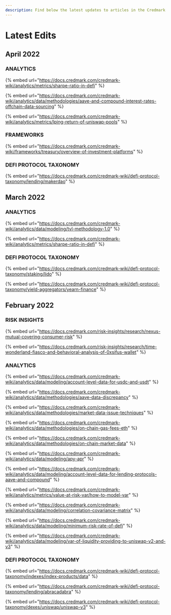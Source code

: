 ```yaml
---
description: Find below the latest updates to articles in the Credmark Wiki.
---
```


# Latest Edits

## April 2022

### ANALYTICS

{% embed url="https://docs.credmark.com/credmark-wiki/analytics/metrics/sharpe-ratio-in-defi" %}

{% embed url="https://docs.credmark.com/credmark-wiki/analytics/data/methodologies/aave-and-compound-interest-rates-offchain-data-sourcing" %}

{% embed url="https://docs.credmark.com/credmark-wiki/analytics/metrics/lping-return-of-uniswap-pools" %}

### FRAMEWORKS

{% embed url="https://docs.credmark.com/credmark-wiki/frameworks/treasury/overview-of-investment-platforms" %}

### DEFI PROTOCOL TAXONOMY

{% embed url="https://docs.credmark.com/credmark-wiki/defi-protocol-taxonomy/lending/makerdao" %}

## March 2022

### ANALYTICS

{% embed url="https://docs.credmark.com/credmark-wiki/analytics/data/modeling/tvl-methodology-1.0" %}

{% embed url="https://docs.credmark.com/credmark-wiki/analytics/metrics/sharpe-ratio-in-defi" %}

### DEFI PROTOCOL TAXONOMY

{% embed url="https://docs.credmark.com/credmark-wiki/defi-protocol-taxonomy/staking/lido" %}

{% embed url="https://docs.credmark.com/credmark-wiki/defi-protocol-taxonomy/yield-aggregators/yearn-finance" %}

## February 2022

### RISK INSIGHTS

{% embed url="https://docs.credmark.com/risk-insights/research/nexus-mutual-covering-consumer-risk" %}

{% embed url="https://docs.credmark.com/risk-insights/research/time-wonderland-fiasco-and-behavioral-analysis-of-0xsifus-wallet" %}

### ANALYTICS

{% embed url="https://docs.credmark.com/credmark-wiki/analytics/data/modeling/account-level-data-for-usdc-and-usdt" %}

{% embed url="https://docs.credmark.com/credmark-wiki/analytics/data/methodologies/aave-data-discrepancy" %}

{% embed url="https://docs.credmark.com/credmark-wiki/analytics/data/methodologies/market-data-issue-techniques" %}

{% embed url="https://docs.credmark.com/credmark-wiki/analytics/data/methodologies/on-chain-gas-fees-eth" %}

{% embed url="https://docs.credmark.com/credmark-wiki/analytics/data/methodologies/on-chain-market-data" %}

{% embed url="https://docs.credmark.com/credmark-wiki/analytics/data/modeling/apy-apr" %}

{% embed url="https://docs.credmark.com/credmark-wiki/analytics/data/modeling/account-level-data-for-lending-protocols-aave-and-compound" %}

{% embed url="https://docs.credmark.com/credmark-wiki/analytics/metrics/value-at-risk-var/how-to-model-var" %}

{% embed url="https://docs.credmark.com/credmark-wiki/analytics/data/modeling/correlation-covariance-matrix" %}

{% embed url="https://docs.credmark.com/credmark-wiki/analytics/data/modeling/minimum-risk-rate-of-defi" %}

{% embed url="https://docs.credmark.com/credmark-wiki/analytics/data/modeling/var-of-liquidity-providing-to-uniswap-v2-and-v3" %}

### DEFI PROTOCOL TAXONOMY

{% embed url="https://docs.credmark.com/credmark-wiki/defi-protocol-taxonomy/indexes/index-products/data" %}

{% embed url="https://docs.credmark.com/credmark-wiki/defi-protocol-taxonomy/lending/abracadabra" %}

{% embed url="https://docs.credmark.com/credmark-wiki/defi-protocol-taxonomy/dexes/uniswap/uniswap-v3" %}

